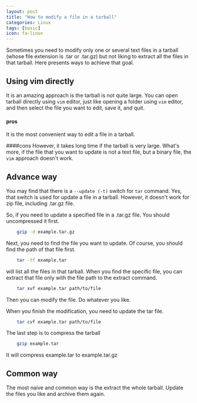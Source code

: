 ```yaml
---
layout: post
title: "How to modify a file in a tarball"
categories: Linux
tags: [basic]
icon: fa-linux
---
```


Sometimes you need to modify only one or several text files in a tarball
(whose file extension is .tar or .tar.gz) but not liking to extract all the
files in that tarball. Here presents ways to achieve that goal.

## Using vim directly

It is an amazing approach is the tarball is not quite large. You can open
tarball directly using `vim` editor, just like opening a folder using `vim`
editor, and then select the file you want to edit, save it, and quit.

#### pros
It is the most convenient way to edit a file in a tarball.

####cons
However, it takes long time if the tarball is very large. What's
more, if the file that you want to update is not a text file, but a binary
file, the `vim` approach doesn't work.

## Advance way

You may find that there is a `--update (-t)` switch for `tar` command. Yes,
that switch is used for update a file in a tarball. However, it doesn't
work for zip file, including .tar.gz file.

So, if you need to update a specified file in a .tar.gz file. You should
uncompressed it first.

``` bash
    gzip -d example.tar.gz
```

Next, you need to find the file you want to update. Of course, you should
find the path of that file first.

``` bash
    tar -tf example.tar
```

will list all the files in that tarball. When you find the specific file,
you can extract that file only with the file path to the extract
command.

``` bash
    tar xvf example.tar path/to/file
```

Then you can modify the file. Do whatever you like.

When you finish the modification, you need to update the tar file.

``` bash
    tar cvf example.tar path/to/file
```

The last step is to compress the tarball

``` bash
    gzip example.tar
```

It will compress example.tar to example.tar.gz

## Common way

The most naive and common way is the extract the whole tarball. Update the
files you like and archive them again.
